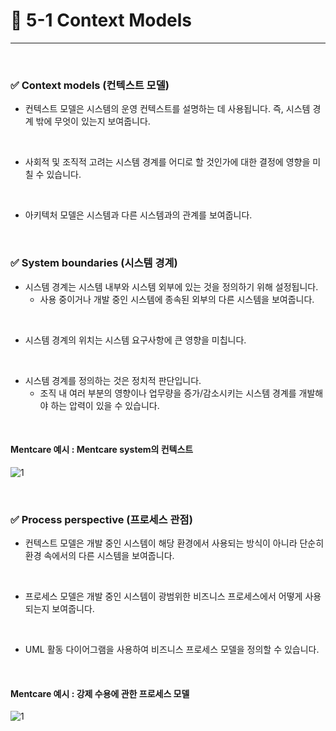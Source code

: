 # 🍎 5-1 Context Models
---
<br>

### ✅ Context models (컨텍스트 모델)
- 컨텍스트 모델은 시스템의 운영 컨텍스트를 설명하는 데 사용됩니다. 즉, 시스템 경계 밖에 무엇이 있는지 보여줍니다.
<br>

- 사회적 및 조직적 고려는 시스템 경계를 어디로 할 것인가에 대한 결정에 영향을 미칠 수 있습니다.
<br>

- 아키텍처 모델은 시스템과 다른 시스템과의 관계를 보여줍니다.
<br>


### ✅ System boundaries (시스템 경계) 
- 시스템 경계는 시스템 내부와 시스템 외부에 있는 것을 정의하기 위해 설정됩니다.
  - 사용 중이거나 개발 중인 시스템에 종속된 외부의 다른 시스템을 보여줍니다.
<br>

- 시스템 경계의 위치는 시스템 요구사항에 큰 영향을 미칩니다.
<br>

- 시스템 경계를 정의하는 것은 정치적 판단입니다. 
  - 조직 내 여러 부분의 영향이나 업무량을 증가/감소시키는 시스템 경계를 개발해야 하는 압력이 있을 수 있습니다.
<br>

#### Mentcare 예시 : Mentcare system의 컨텍스트
![1](https://i.imgur.com/xuktiDq.png)

<br>

### ✅ Process perspective (프로세스 관점)
- 컨텍스트 모델은 개발 중인 시스템이 해당 환경에서 사용되는 방식이 아니라 단순히 환경 속에서의 다른 시스템을 보여줍니다.
<br>

- 프로세스 모델은 개발 중인 시스템이 광범위한 비즈니스 프로세스에서 어떻게 사용되는지 보여줍니다.
<br>

- UML 활동 다이어그램을 사용하여 비즈니스 프로세스 모델을 정의할 수 있습니다.
<br>

#### Mentcare 예시 : 강제 수용에 관한 프로세스 모델
![1](https://i.imgur.com/tpAzTIs.png)
<br>

